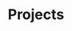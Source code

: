 ---
title: Projects
summary: Projects built by Christopher Weaver
description: Explore some of the projects I've worked on.
---